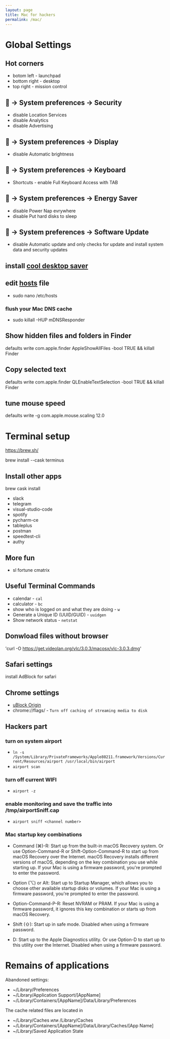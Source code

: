 ```yaml
---
layout: page
title: Mac for hackers
permalink: /mac/
---
```


# Global Settings

## Hot corners
* botom left - launchpad
* bottom right - desktop
* top right - mission control

##  → System preferences → Security
* disable Location Services
* disable Analytics
* disable Advertising

##  → System preferences → Display
* disable Automatic brightness

##  → System preferences → Keyboard
* Shortcuts - enable Full Keyboard Access with TAB

##  → System preferences → Energy Saver
* disable Power Nap evrywhere
* disable Put hard disks to sleep

##  → System preferences → Software Update
* disable Automatic update and only checks for update and install system data and security updates

## install [cool desktop saver](//github.com/pedrommcarrasco/Brooklyn/releases/download/1.0.0/Brooklyn.saver.zip)

## edit [hosts](http://winhelp2002.mvps.org/hosts.htm) file
  * sudo nano /etc/hosts
### flush your Mac DNS cache
  * sudo killall -HUP mDNSResponder

## Show hidden files and folders in Finder
defaults write com.apple.finder AppleShowAllFiles -bool TRUE && killall Finder
## Copy selected text
defaults write com.apple.finder QLEnableTextSelection -bool TRUE && killall Finder
## tune mouse speed
defaults write -g com.apple.mouse.scaling 12.0

# Terminal setup
https://brew.sh/

brew install --cask terminus

## Install other apps
brew cask install
* slack
* telegram
* visual-studio-code
* spotify
* pycharm-ce
* tableplus
* postman
* speedtest-cli
* authy

## More fun
* sl fortune cmatrix

## Useful Terminal Commands
* calendar - `cal`
* calculator - `bc`
* show who is logged on and what they are doing - `w`
* Generate a Unique ID (UUID/GUID) - `uuidgen`
* Show network status - `netstat`

## Donwload files without browser
'curl -O https://get.videolan.org/vlc/3.0.3/macosx/vlc-3.0.3.dmg'

## Safari settings
install AdBlock for safari

## Chrome settings
+ [uBlock Origin](https://chrome.google.com/webstore/detail/ublock-origin/cjpalhdlnbpafiamejdnhcphjbkeiagm)
+ chrome://flags/ - `Turn off caching of streaming media to disk`


## Hackers part

### turn on system airport
* `ln -s /System/Library/PrivateFrameworks/Apple80211.framework/Versions/Current/Resources/airport /usr/local/bin/airport`
* `airport scan`
### turn off current WIFI
* `airport -z`
### enable monitoring and save the traffic into /tmp/airportSniff<random>.cap
* `airport sniff <channel number>`


### Mac startup key combinations

* Command (⌘)-R: Start up from the built-in macOS Recovery system. Or use Option-Command-R or Shift-Option-Command-R to start up from macOS Recovery over the Internet. macOS Recovery installs different versions of macOS, depending on the key combination you use while starting up. If your Mac is using a firmware password, you're prompted to enter the password.

* Option (⌥) or Alt: Start up to Startup Manager, which allows you to choose other available startup disks or volumes. If your Mac is using a firmware password, you're prompted to enter the password.

* Option-Command-P-R: Reset NVRAM or PRAM. If your Mac is using a firmware password, it ignores this key combination or starts up from macOS Recovery.

* Shift (⇧):  Start up in safe mode. Disabled when using a firmware password.

* D: Start up to the Apple Diagnostics utility. Or use Option-D to start up to this utility over the Internet. Disabled when using a firmware password.


# Remains of applications
Abandoned settings:
* ~/Library/Preferences
* ~/Library/Application Support/[AppName]
* ~/Library/Containers/[AppName]/Data/Library/Preferences

The cache related files are located in
* ~/Library/Caches или /Library/Caches
* ~/Library/Containers/[AppName]/Data/Library/Caches/[App Name]
* ~/Library/Saved Application State
